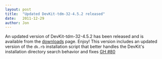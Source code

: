 ```yaml
---
layout: post
title:  "Updated DevKit-tdm-32-4.5.2 released"
date:   2011-12-29
author: Jon
---
```

An updated version of DevKit-tdm-32-4.5.2 has been released and is available from the [downloads](http://rubyinstaller.org/downloads/) page. Enjoy!
This version includes an updated version of the <code>dk.rb</code> installation script that better handles the DevKit's
installation directory search behavior and fixes [GH #80](https://github.com/oneclick/rubyinstaller/issues/80)
